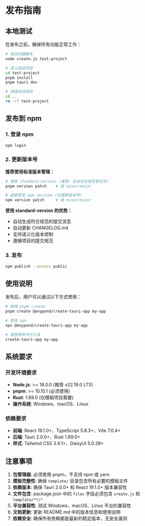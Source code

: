 # 发布指南

## 本地测试

在发布之前，确保所有功能正常工作：

```bash
# 测试创建脚本
node create.js test-project

# 进入测试项目
cd test-project
pnpm install
pnpm tauri dev

# 清理测试项目
cd ..
rm -rf test-project
```

## 发布到 npm

### 1. 登录 npm

```bash
npm login
```

### 2. 更新版本号

**推荐使用标准版本管理：**

```bash
# 使用 standard-version (推荐，会自动生成变更日志)
pnpm version patch    # 或 minor/major

# 或者使用 npm version (仅更新版本号)
npm version patch     # 或 minor/major
```

**使用 standard-version 的优势：**

- 自动生成符合规范的提交消息
- 自动更新 CHANGELOG.md
- 支持语义化版本控制
- 遵循项目的提交规范

### 3. 发布

```bash
npm publish --access public
```

## 使用说明

发布后，用户可以通过以下方式使用：

```bash
# 使用 pnpm create
pnpm create @anypond/create-tauri-app my-app

# 使用 npx
npx @anypond/create-tauri-app my-app

# 或使用命令行工具
create-tauri-app my-app
```

## 系统要求

### 开发环境要求

- **Node.js**: >= 18.0.0 (推荐 v22.19.0 LTS)
- **pnpm**: >= 10.15.1 (必须使用)
- **Rust**: 1.89.0 (仅模板项目需要)
- **操作系统**: Windows、macOS、Linux

### 依赖要求

- **前端**: React 19.1.0+、TypeScript 5.8.3+、Vite 7.0.4+
- **后端**: Tauri 2.0.0+、Rust 1.89.0+
- **样式**: Tailwind CSS 3.4.1+、DaisyUI 5.0.38+

## 注意事项

1. **包管理器**: 必须使用 pnpm，不支持 npm 或 yarn
2. **模板完整性**: 确保 `template/` 目录包含所有必要的模板文件
3. **依赖版本**: 确保 Tauri 2.0.0+ 和 React 19.1.0+ 版本兼容性
4. **文件包含**: package.json 中的 `files` 字段必须包含 `create.js` 和 `template/**/*`
5. **平台兼容性**: 测试 Windows、macOS、Linux 平台的兼容性
6. **文档更新**: 更新 README.md 中的版本信息和使用说明
7. **依赖安全**: 确保所有依赖都是最新的稳定版本，无安全漏洞
